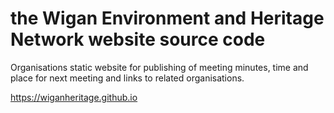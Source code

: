 # the Wigan Environment and Heritage Network website source code

Organisations static website for publishing of meeting minutes,
time and place for next meeting and links to related organisations.

https://wiganheritage.github.io

